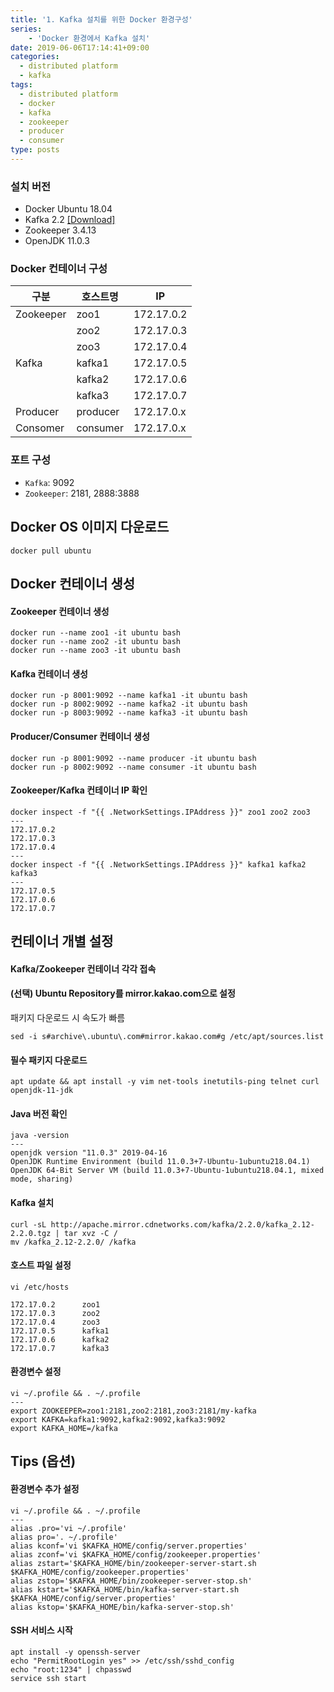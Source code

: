 ```yaml
---
title: '1. Kafka 설치를 위한 Docker 환경구성'
series: 
    - 'Docker 환경에서 Kafka 설치'
date: 2019-06-06T17:14:41+09:00
categories:
  - distributed platform
  - kafka
tags:
  - distributed platform
  - docker
  - kafka
  - zookeeper
  - producer
  - consumer
type: posts
---
```


### 설치 버전    

* Docker Ubuntu 18.04   
* Kafka 2.2 [[Download]](http://apache.mirror.cdnetworks.com/kafka/2.2.0/kafka_2.12-2.2.0.tgz)
* Zookeeper 3.4.13
* OpenJDK 11.0.3    

### Docker 컨테이너 구성

|구분       | 호스트명  | IP         |
|-----------|----------|------------|
|Zookeeper  | zoo1     | 172.17.0.2 |
|           | zoo2     | 172.17.0.3 |
|           | zoo3     | 172.17.0.4 |
|Kafka      | kafka1   | 172.17.0.5 |
|           | kafka2   | 172.17.0.6 |
|           | kafka3   | 172.17.0.7 |
|Producer   | producer | 172.17.0.x |
|Consomer   | consumer | 172.17.0.x |

### 포트 구성

* `Kafka`: 9092
* `Zookeeper`: 2181, 2888:3888

## Docker OS 이미지 다운로드

    docker pull ubuntu

## Docker 컨테이너 생성

#### Zookeeper 컨테이너 생성

    docker run --name zoo1 -it ubuntu bash
    docker run --name zoo2 -it ubuntu bash
    docker run --name zoo3 -it ubuntu bash

#### Kafka 컨테이너 생성            
  
    docker run -p 8001:9092 --name kafka1 -it ubuntu bash
    docker run -p 8002:9092 --name kafka2 -it ubuntu bash
    docker run -p 8003:9092 --name kafka3 -it ubuntu bash

#### Producer/Consumer 컨테이너 생성
  
    docker run -p 8001:9092 --name producer -it ubuntu bash
    docker run -p 8002:9092 --name consumer -it ubuntu bash

#### Zookeeper/Kafka 컨테이너 IP 확인

    docker inspect -f "{{ .NetworkSettings.IPAddress }}" zoo1 zoo2 zoo3
    --- 
    172.17.0.2
    172.17.0.3
    172.17.0.4
    ---    
    docker inspect -f "{{ .NetworkSettings.IPAddress }}" kafka1 kafka2 kafka3
    ---
    172.17.0.5
    172.17.0.6
    172.17.0.7

## 컨테이너 개별 설정

#### Kafka/Zookeeper 컨테이너 각각 접속

#### (선택) Ubuntu Repository를 mirror.kakao.com으로 설정 

패키지 다운로드 시 속도가 빠름

    sed -i s#archive\.ubuntu\.com#mirror.kakao.com#g /etc/apt/sources.list
    
#### 필수 패키지 다운로드
    
    apt update && apt install -y vim net-tools inetutils-ping telnet curl openjdk-11-jdk

#### Java 버전 확인

    java -version
    ---
    openjdk version "11.0.3" 2019-04-16
    OpenJDK Runtime Environment (build 11.0.3+7-Ubuntu-1ubuntu218.04.1)
    OpenJDK 64-Bit Server VM (build 11.0.3+7-Ubuntu-1ubuntu218.04.1, mixed mode, sharing)

#### Kafka 설치

    curl -sL http://apache.mirror.cdnetworks.com/kafka/2.2.0/kafka_2.12-2.2.0.tgz | tar xvz -C /
    mv /kafka_2.12-2.2.0/ /kafka

#### 호스트 파일 설정

    vi /etc/hosts
    
    172.17.0.2      zoo1
    172.17.0.3      zoo2
    172.17.0.4      zoo3
    172.17.0.5      kafka1
    172.17.0.6      kafka2
    172.17.0.7      kafka3

#### 환경변수 설정

    vi ~/.profile && . ~/.profile
    ---
    export ZOOKEEPER=zoo1:2181,zoo2:2181,zoo3:2181/my-kafka
    export KAFKA=kafka1:9092,kafka2:9092,kafka3:9092
    export KAFKA_HOME=/kafka

## Tips (옵션)

#### 환경변수 추가 설정
    
    vi ~/.profile && . ~/.profile
    ---
    alias .pro='vi ~/.profile'
    alias pro='. ~/.profile'
    alias kconf='vi $KAFKA_HOME/config/server.properties'
    alias zconf='vi $KAFKA_HOME/config/zookeeper.properties'
    alias zstart='$KAFKA_HOME/bin/zookeeper-server-start.sh $KAFKA_HOME/config/zookeeper.properties'
    alias zstop='$KAFKA_HOME/bin/zookeeper-server-stop.sh'
    alias kstart='$KAFKA_HOME/bin/kafka-server-start.sh $KAFKA_HOME/config/server.properties'
    alias kstop='$KAFKA_HOME/bin/kafka-server-stop.sh'
    
#### SSH 서비스 시작

    apt install -y openssh-server 
    echo "PermitRootLogin yes" >> /etc/ssh/sshd_config
    echo "root:1234" | chpasswd
    service ssh start